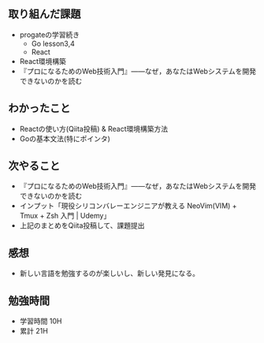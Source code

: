 ## 取り組んだ課題
- progateの学習続き
  - Go lesson3,4
  - React
- React環境構築
- 『プロになるためのWeb技術入門』――なぜ，あなたはWebシステムを開発できないのかを読む

## わかったこと
- Reactの使い方(Qiita投稿) & React環境構築方法
- Goの基本文法(特にポインタ)

## 次やること
- 『プロになるためのWeb技術入門』――なぜ，あなたはWebシステムを開発できないのかを読む
- インプット「現役シリコンバレーエンジニアが教える NeoVim(VIM) + Tmux + Zsh 入門 | Udemy」
- 上記のまとめをQiita投稿して、課題提出

## 感想
- 新しい言語を勉強するのが楽しいし、新しい発見になる。

## 勉強時間
- 学習時間 10H
- 累計 21H
